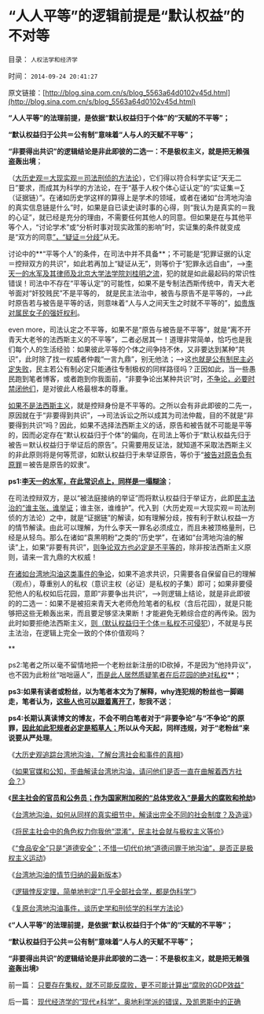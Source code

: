 # “人人平等”的逻辑前提是“默认权益”的不对等

目录： `人权法学和经济学` 

时间： `2014-09-24 20:41:27` 

原文链接：[http://blog.sina.com.cn/s/blog_5563a64d0102v45d.html](http://blog.sina.com.cn/s/blog_5563a64d0102v45d.html)

**“人人平等”的法理前提，是依据“默认权益归于个体”的“天赋的不平等”；**

**“默认权益归于公共＝公有制”意味着“人与人的天赋不平等”；**

**“非要得出共识”的逻辑结论是非此即彼的二选一：不是极权主义，就是把无赖强盗轰出境**；

（[大历史观＝大现实观＝司法刑侦的方法论](../../../2014/9/23/复原台湾地沟油事件，谈历史学和刑侦学的科学方法论.md)），它们得以符合科学实证“天无二日”要求，而成其为科学的方法论，在于“基于人权个体心证认定”的“实证集＝∑（证据链）”。在诸如历史学这样的算得上是学术的领域，或者在诸如“台湾地沟油的真实信息链是什么”时，如果是自已读史读时事的心得，则“我认为是真实的＝我的心证”，就已经是充分的理由，不需要任何其他人的同意。但如果是在与其他平等个人，“讨论学术”或“分析时事对现实政策的影响”时，实证集的条件就变成是“双方的同意[”，“疑证＝分歧”](../../../2009/3/25/中国式诡辩：疑证从有，君权裁决.md)从无。

讨论中的**“平等个人”的条件，在司法中并不具备**；不可能是“犯罪证据的认定＝控辩双方的共识”，如此若再加上“疑证从无”，则等价于“犯罪永远自由”，——>[李天一的水军及其律师及北京大学法学院刘桂明之流](../../../2014/6/8/李天一轮奸的“法学家”，北大博士导师刘桂明教授.md)，犯的就是如此最起码的常识性错误！司法中不存在“平等认定”的可能性，如果不是专制法西斯传统中，青天大老爷面对“奸狡贱民”不是平等的，
就是民主法治中，被告与原告不是平等的，——>此时原告若与被告是平等的话，则意味着“人与人之间天生之时就不平等的”，[如贵族对属民女子的强奸权利](../../../2013/9/10/谎言千遍！试图创设强奸权利的李天一集团.md)。

even
more，司法认定之不平等，如果不是“原告与被告是不平等”，就是“离不开青天大老爷的法西斯主义的不平等”，二者必居其一！道理非常简单，恰巧也是我们每个人的生活经验：如果彼此平等的个体之间争持不休，又非要达到某种“共识”，此时除了找一权威者仲裁“一言九鼎”，别无他法；——>这[也就是公有制民主必定失败](../../../2014/9/12/米塞斯对中国民主派“非理性”的逻辑证明，及亚罗不可能定理.md)，民主若公有制必定只能通往专制极权的同样路径吗？正因如此，当一些愚民跑到笔者博客，或者跑到你我面前，“非要争论出某种共识”时，[不争论，必要时禁闭他们](../../../2014/5/21/大道无为者，唯真求实，即为至善；.md)，是对彼此人格最根本的尊重。

[如果不是法西斯主义](../../../2014/6/9/人治法治都从生活开始，崇拜惊堂木主义的中国文化奴性.md)，就是控辩身份是不平等的。之所以会有非此即彼的二先一，原因就在于“非要得到共识”，——>司法诉讼之所以成其为司法仲裁，目的不就是“非要得到共识”吗？因此，如果不选择法西斯主义的话，原告和被告就不可能是平等的，因而必定存在“默认权益归于个体”的偏向，在司法上等价于“默认权益先归于被告＝默认权益归于举证后的原告”。只需要用反证法，就知道不采取法西斯主义的非此原则将是何等荒谬，如默认权益归于未举证原告，等价于“[被告对原告负有原罪](../../../2014/9/13/郑州老混蛋打人自毙案，自由人与公知最根本的分歧.md)＝被告是原告的奴隶”。

**ps1:[李天一的水军，在此常识点上，同样是一塌糊涂](../../../2014/7/6/李庄案到李天一，受害人举证观察违法犯罪，及律师伪证罪.md)**；

在司法控辩双方，是以“被法庭接纳的举证”而将默认权益归于举证方，此即[民主法治的“谁主张，谁举证](../../../2011/10/7/法制的核心是习惯法，习惯法不是实在法，更非自然法.md)；谁主张，谁维护”。代入到（大历史观＝大现实观＝司法刑侦的方法论）之中，就是“证据链”的解读，如有理解分歧，按有利于默认权益一方的情节解读。由此可以理解，为什么李天一罪名必须成立，而且未被顶格量刑，已经是从轻鸟。那么在诸如“袁黑明粉”之类的“历史学”，在诸如“台湾地沟油的解读”上，如果“非要有共识”，[则争论双方也必定是不平等的](../../../2012/3/27/左右不对等，彼此不宜争论.md)，除非按法西斯主义原则，请来一言九鼎的大权威！

[在诸如台湾地沟油这类事件的争论](../../../2014/9/21/地沟油事件，只是竭斯底里地追求“道德安全”的极权主义.md)，如果不追求共识，只需要各自保留自已的理解（观点），尊重别人的私权（意识主权（必证）是私权的子集）即可；如果非要侵犯他人的私权如后花园，意即“非要争出共识”，——>则逻辑上结论，就是非此即彼的的二选一：如果不是被招来青天大老师危险笔者的私权（含后花园），就是只能够把这些无赖轰出来，而且要足够坚决果断！才能避免无赖综合症的再传染。因为此时如要拒绝法西斯主义，[则（默认权益归于个体＝私权不可侵犯](../../../2013/8/16/李天一轮奸案可能被黑白颠倒的科学原理.md)），不就是与民主法治，在逻辑上完全一致的个体价值观吗？

**

ps2:笔者之所以毫不留情地把一个老粉丝新注册的ID砍掉，不是因为“他持异议”，也不因为此粉丝“咄咄逼人”，[而是此人居然质疑笔者在后花园的绝对私权](../../../2013/5/19/所谓“黑粉”，是独立思考的“人权粉”.md)**；

**ps3:如果有读者或粉丝，以为笔者本文为了解释，why连犯规的粉丝也一脚踢走，笔者认为，[这些人也可以跟着离开了](../../../2013/5/17/理解私有制民主进程的干扰和关键因素.md)，恕我不送**；

**ps4:长期认真读博文的博友，不会不明白笔者对于“非要争论”与“不争论”的原罪，[因此如此犯规者必定是稻草人；](../../../2013/1/25/友善的稻草人意图强奸的恶意；.md)所以从今天起，同样违规，对于“老粉丝”来说要从严处理**。

《[大历史观追踪台湾地沟油，了解台湾社会和事件的真相](../../../2014/9/16/大历史观脉冲追踪台湾地沟油，了解台湾社会和事件的真相；.md)》

《[如果官媒和公知，歪曲解读台湾地沟油，请问他们是否一直在曲解着西方社会？](../../../2014/9/17/解读台湾地沟油，官媒和公知是否一直曲解着民主制度？.md)》

《[**民主社会的官员和公务员；作为国家附加税的“总体党收入”是最大的腐败和抢劫**](../../../2014/9/18/民主社会的官员和公务员，及世界政治最大的腐败.md)》

《[台湾地沟油，如何从同样的真实细节中，解读出完全不同的社会制度？及造谣](../../../2014/9/19/台湾地沟油，如何解读出完全不同的社会制度？.md)》

《[将民主社会中的角色权力你我他“混淆”，民主社会就与极权主义等价](../../../2014/9/20/台湾地沟油，官媒，民粹和公知，歪曲境外世界，不是个案.md)》

《[“食品安全”只是“道德安全”；不惜一切代价地“道德问罪于地沟油”，是否正是极权主义运动](../../../2014/9/21/地沟油事件，只是竭斯底里地追求“道德安全”的极权主义.md)》

《[台湾地沟油的情节归纳的最新版本](../../../2014/9/22/台湾地沟油的最新版本.md)》

《[逻辑悖反定理，简单地判定“几乎全部社会学，都是伪科学”](../../../2014/9/23/逻辑悖反定理，简单地判定“几乎全部社会学，都是伪科学”.md)》

《[复原台湾地沟油事件，谈历史学和刑侦学的科学方法论](../../../2014/9/23/复原台湾地沟油事件，谈历史学和刑侦学的科学方法论.md)》

《**“人人平等”的法理前提，是依据“默认权益归于个体”的“天赋的不平等”；**

**“默认权益归于公共＝公有制”意味着“人与人的天赋不平等”；**

**“非要得出共识”的逻辑结论是非此即彼的二选一：不是极权主义，就是把无赖强盗轰出境**》

前一篇： [只要存在集权，就不可能反腐败，更不可能计算出“腐败的GDP效益”](../../../2014/9/25/只要存在集权，就不可能反腐败，更不可能计算出“腐败的GDP效益”.md)

后一篇： [现代经济学的“现代≠科学”，奥地利学派的错误，及凯恩斯中的正确](../../../2014/9/19/现代经济学的“现代≠科学”，奥地利学派的错误，及凯恩斯中的正确.md)

